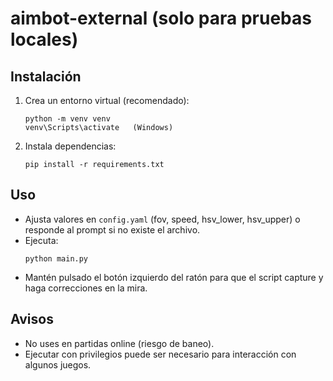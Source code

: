# aimbot-external (solo para pruebas locales)

## Instalación
1. Crea un entorno virtual (recomendado):
   ```
   python -m venv venv
   venv\Scripts\activate   (Windows)
   ```

2. Instala dependencias:
   ```
   pip install -r requirements.txt
   ```

## Uso
- Ajusta valores en `config.yaml` (fov, speed, hsv_lower, hsv_upper) o responde al prompt si no existe el archivo.
- Ejecuta:
   ```
   python main.py
   ```
- Mantén pulsado el botón izquierdo del ratón para que el script capture y haga correcciones en la mira.

## Avisos
- No uses en partidas online (riesgo de baneo).
- Ejecutar con privilegios puede ser necesario para interacción con algunos juegos.